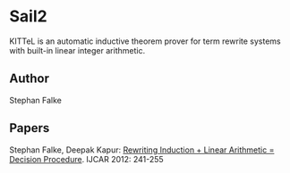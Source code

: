 # Sail2

KITTeL is an automatic inductive theorem prover for term rewrite
systems with built-in linear integer arithmetic.

## Author

Stephan Falke

## Papers

Stephan Falke, Deepak Kapur:
[Rewriting Induction + Linear Arithmetic = Decision Procedure](http://dx.doi.org/10.1007/978-3-642-31365-3_20).
IJCAR 2012: 241-255
